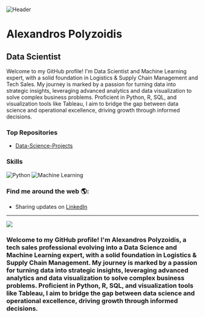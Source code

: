 ![Header](URL_TO_YOUR_IMAGE)

# Alexandros Polyzoidis
## Data Scientist

Welcome to my GitHub profile! I'm Data Scientist and Machine Learning expert, with a solid foundation in Logistics & Supply Chain Management and Tech Sales. My journey is marked by a passion for turning data into strategic insights, leveraging advanced analytics and data visualization to solve complex business problems. Proficient in Python, R, SQL, and visualization tools like Tableau, I aim to bridge the gap between data science and operational excellence, driving growth through informed decisions.

### Top Repositories

- [Data-Science-Projects]([URL_TO_YOUR_REPO](https://github.com/AlexandrosPol/Data-Science-Projects/))

### Skills

![Python](URL_TO_PYTHON_BADGE) ![Machine Learning](URL_TO_ML_BADGE)

### Find me around the web 🌎:
- Sharing updates on [LinkedIn]([YOUR_LINKEDIN_URL](https://www.linkedin.com/in/alexandrospolyzoidis/))

---
![](https://github-readme-stats.vercel.app/api?username=yourusername&show_icons=true)











### Welcome to my GitHub profile! I'm Alexandros Polyzoidis, a tech sales professional evolving into a Data Science and Machine Learning expert, with a solid foundation in Logistics & Supply Chain Management. My journey is marked by a passion for turning data into strategic insights, leveraging advanced analytics and data visualization to solve complex business problems. Proficient in Python, R, SQL, and visualization tools like Tableau, I aim to bridge the gap between data science and operational excellence, driving growth through informed decisions.










<!--
**AlexandrosPol/AlexandrosPol** is a ✨ _special_ ✨ repository because its `README.md` (this file) appears on your GitHub profile.

Here are some ideas to get you started:

- 🔭 I’m currently working on ...
- 🌱 I’m currently learning ...
- 👯 I’m looking to collaborate on ...
- 🤔 I’m looking for help with ...
- 💬 Ask me about ...
- 📫 How to reach me: ...
- 😄 Pronouns: ...
- ⚡ Fun fact: ...
-->
